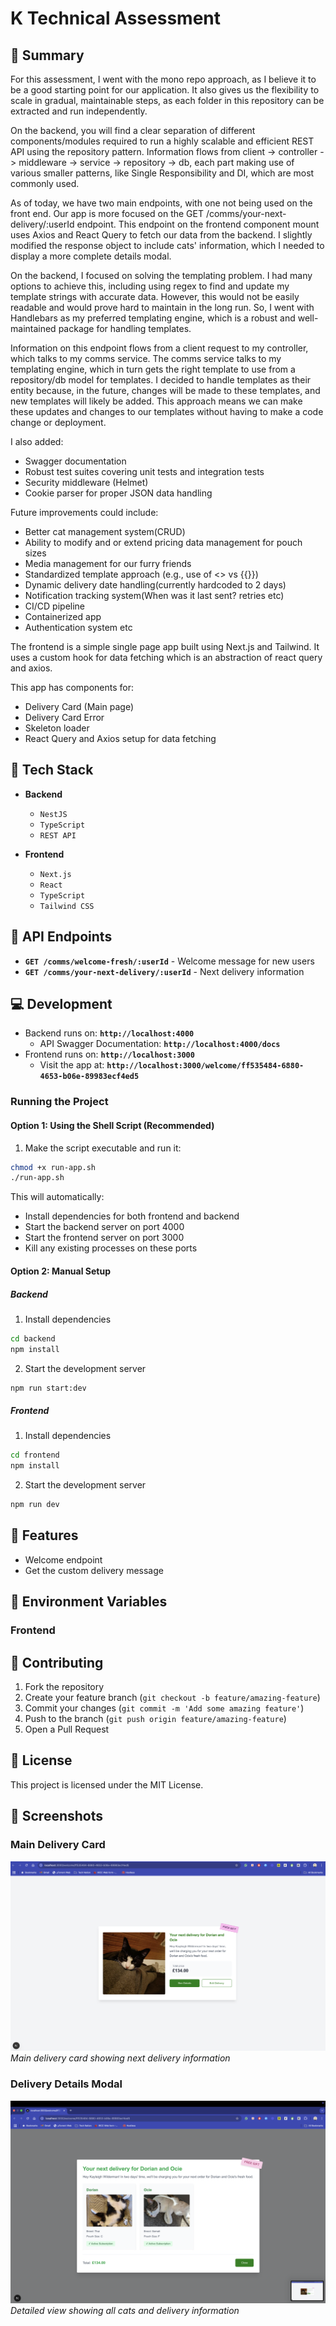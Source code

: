 # K Technical Assessment

## 📝 Summary

For this assessment, I went with the mono repo approach, as I believe it to be a good starting point for our application. It also gives us the flexibility to scale in gradual, maintainable steps, as each folder in this repository can be extracted and run independently.

On the backend, you will find a clear separation of different components/modules required to run a highly scalable and efficient REST API using the repository pattern. Information flows from client -> controller -> middleware -> service -> repository -> db, each part making use of various smaller patterns, like Single Responsibility and DI, which are most commonly used.

As of today, we have two main endpoints, with one not being used on the front end. Our app is more focused on the GET /comms/your-next-delivery/:userId endpoint. This endpoint on the frontend component mount uses Axios and React Query to fetch our data from the backend. I slightly modified the response object to include cats' information, which I needed to display a more complete details modal.

On the backend, I focused on solving the templating problem. I had many options to achieve this, including using regex to find and update my template strings with accurate data. However, this would not be easily readable and would prove hard to maintain in the long run. So, I went with Handlebars as my preferred templating engine, which is a robust and well-maintained package for handling templates.

Information on this endpoint flows from a client request to my controller, which talks to my comms service. The comms service talks to my templating engine, which in turn gets the right template to use from a repository/db model for templates. I decided to handle templates as their entity because, in the future, changes will be made to these templates, and new templates will likely be added. This approach means we can make these updates and changes to our templates without having to make a code change or deployment.

I also added:
- Swagger documentation
- Robust test suites covering unit tests and integration tests
- Security middleware (Helmet)
- Cookie parser for proper JSON data handling

Future improvements could include:
- Better cat management system(CRUD)
- Ability to modify and or extend pricing data management for pouch sizes
- Media management for our furry friends
- Standardized template approach (e.g., use of <> vs {{}})
- Dynamic delivery date handling(currently hardcoded to 2 days)
- Notification tracking system(When was it last sent? retries etc)
- CI/CD pipeline
- Containerized app
- Authentication system etc

The frontend is a simple single page app built using Next.js and Tailwind. It uses a custom hook for data fetching which is an abstraction of react query and axios.

This app has components for:
- Delivery Card (Main page)
- Delivery Card Error
- Skeleton loader
- React Query and Axios setup for data fetching

## 🔧 Tech Stack

- **Backend**
  - `NestJS`
  - `TypeScript`
  - `REST API`
  
- **Frontend**
  - `Next.js`
  - `React`
  - `TypeScript`
  - `Tailwind CSS`

## 📡 API Endpoints

- **`GET /comms/welcome-fresh/:userId`** - Welcome message for new users
- **`GET /comms/your-next-delivery/:userId`** - Next delivery information

## 💻 Development

- Backend runs on: **`http://localhost:4000`**
  - API Swagger Documentation: **`http://localhost:4000/docs`**
- Frontend runs on: **`http://localhost:3000`**
  - Visit the app at: **`http://localhost:3000/welcome/ff535484-6880-4653-b06e-89983ecf4ed5`**

### Running the Project

#### Option 1: Using the Shell Script (Recommended)
1. Make the script executable and run it:
```bash
chmod +x run-app.sh
./run-app.sh
```
This will automatically:
  - Install dependencies for both frontend and backend
  - Start the backend server on port 4000
  - Start the frontend server on port 3000
  - Kill any existing processes on these ports

#### Option 2: Manual Setup

##### Backend
1. Install dependencies
```bash
cd backend
npm install
```
2. Start the development server
```bash
npm run start:dev
```

##### Frontend
1. Install dependencies
```bash
cd frontend
npm install
```
2. Start the development server
```bash
npm run dev
```

## 🧪 Features

- Welcome endpoint
- Get the custom delivery message

## 📝 Environment Variables

### Frontend

## 🤝 Contributing

1. Fork the repository
2. Create your feature branch (`git checkout -b feature/amazing-feature`)
3. Commit your changes (`git commit -m 'Add some amazing feature'`)
4. Push to the branch (`git push origin feature/amazing-feature`)
5. Open a Pull Request

## 📄 License

This project is licensed under the MIT License.

## 📸 Screenshots

### Main Delivery Card
![Main Delivery Card](/frontend/public/Screenshot%202025-03-12%20at%2015.51.33.png)
*Main delivery card showing next delivery information*

### Delivery Details Modal
![Delivery Details Modal](/frontend/public/Screenshot%202025-03-12%20at%2015.51.40.png)
*Detailed view showing all cats and delivery information*
